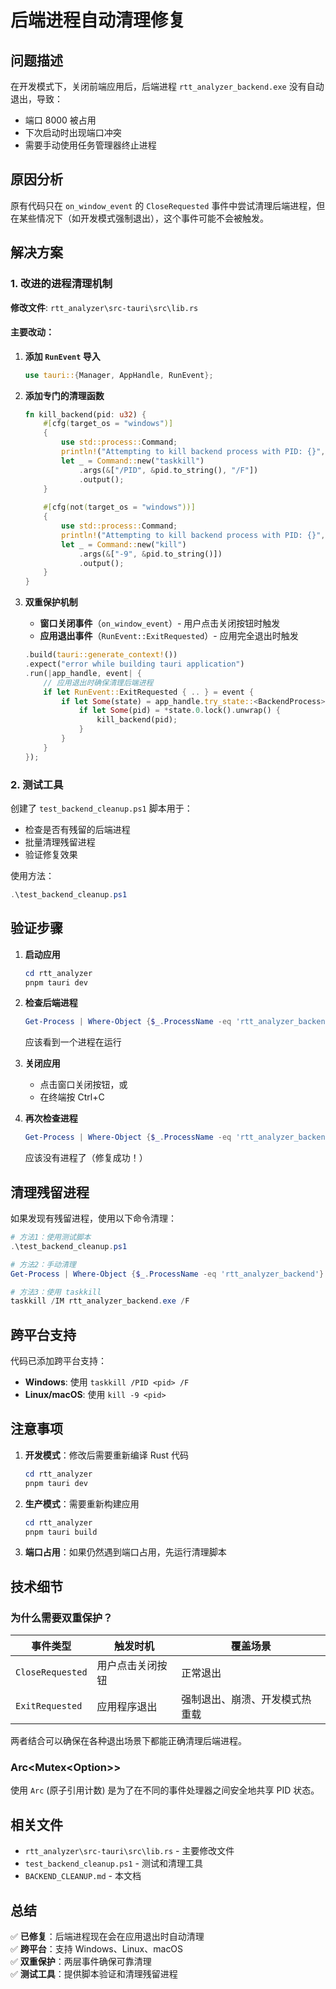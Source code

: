 # 后端进程自动清理修复

## 问题描述
在开发模式下，关闭前端应用后，后端进程 `rtt_analyzer_backend.exe` 没有自动退出，导致：
- 端口 8000 被占用
- 下次启动时出现端口冲突
- 需要手动使用任务管理器终止进程

## 原因分析
原有代码只在 `on_window_event` 的 `CloseRequested` 事件中尝试清理后端进程，但在某些情况下（如开发模式强制退出），这个事件可能不会被触发。

## 解决方案

### 1. 改进的进程清理机制

**修改文件**: `rtt_analyzer\src-tauri\src\lib.rs`

#### 主要改动：

1. **添加 `RunEvent` 导入**
   ```rust
   use tauri::{Manager, AppHandle, RunEvent};
   ```

2. **添加专门的清理函数**
   ```rust
   fn kill_backend(pid: u32) {
       #[cfg(target_os = "windows")]
       {
           use std::process::Command;
           println!("Attempting to kill backend process with PID: {}", pid);
           let _ = Command::new("taskkill")
               .args(&["/PID", &pid.to_string(), "/F"])
               .output();
       }
       
       #[cfg(not(target_os = "windows"))]
       {
           use std::process::Command;
           println!("Attempting to kill backend process with PID: {}", pid);
           let _ = Command::new("kill")
               .args(&["-9", &pid.to_string()])
               .output();
       }
   }
   ```

3. **双重保护机制**
   - **窗口关闭事件**（`on_window_event`）- 用户点击关闭按钮时触发
   - **应用退出事件**（`RunEvent::ExitRequested`）- 应用完全退出时触发
   
   ```rust
   .build(tauri::generate_context!())
   .expect("error while building tauri application")
   .run(|app_handle, event| {
       // 应用退出时确保清理后端进程
       if let RunEvent::ExitRequested { .. } = event {
           if let Some(state) = app_handle.try_state::<BackendProcess>() {
               if let Some(pid) = *state.0.lock().unwrap() {
                   kill_backend(pid);
               }
           }
       }
   });
   ```

### 2. 测试工具

创建了 `test_backend_cleanup.ps1` 脚本用于：
- 检查是否有残留的后端进程
- 批量清理残留进程
- 验证修复效果

使用方法：
```powershell
.\test_backend_cleanup.ps1
```

## 验证步骤

1. **启动应用**
   ```powershell
   cd rtt_analyzer
   pnpm tauri dev
   ```

2. **检查后端进程**
   ```powershell
   Get-Process | Where-Object {$_.ProcessName -eq 'rtt_analyzer_backend'}
   ```
   应该看到一个进程在运行

3. **关闭应用**
   - 点击窗口关闭按钮，或
   - 在终端按 Ctrl+C

4. **再次检查进程**
   ```powershell
   Get-Process | Where-Object {$_.ProcessName -eq 'rtt_analyzer_backend'}
   ```
   应该没有进程了（修复成功！）

## 清理残留进程

如果发现有残留进程，使用以下命令清理：

```powershell
# 方法1：使用测试脚本
.\test_backend_cleanup.ps1

# 方法2：手动清理
Get-Process | Where-Object {$_.ProcessName -eq 'rtt_analyzer_backend'} | Stop-Process -Force

# 方法3：使用 taskkill
taskkill /IM rtt_analyzer_backend.exe /F
```

## 跨平台支持

代码已添加跨平台支持：
- **Windows**: 使用 `taskkill /PID <pid> /F`
- **Linux/macOS**: 使用 `kill -9 <pid>`

## 注意事项

1. **开发模式**：修改后需要重新编译 Rust 代码
   ```powershell
   cd rtt_analyzer
   pnpm tauri dev
   ```

2. **生产模式**：需要重新构建应用
   ```powershell
   cd rtt_analyzer
   pnpm tauri build
   ```

3. **端口占用**：如果仍然遇到端口占用，先运行清理脚本

## 技术细节

### 为什么需要双重保护？

| 事件类型 | 触发时机 | 覆盖场景 |
|---------|---------|---------|
| `CloseRequested` | 用户点击关闭按钮 | 正常退出 |
| `ExitRequested` | 应用程序退出 | 强制退出、崩溃、开发模式热重载 |

两者结合可以确保在各种退出场景下都能正确清理后端进程。

### Arc<Mutex<Option<u32>>>

使用 `Arc` (原子引用计数) 是为了在不同的事件处理器之间安全地共享 PID 状态。

## 相关文件

- `rtt_analyzer\src-tauri\src\lib.rs` - 主要修改文件
- `test_backend_cleanup.ps1` - 测试和清理工具
- `BACKEND_CLEANUP.md` - 本文档

## 总结

✅ **已修复**：后端进程现在会在应用退出时自动清理  
✅ **跨平台**：支持 Windows、Linux、macOS  
✅ **双重保护**：两层事件确保可靠清理  
✅ **测试工具**：提供脚本验证和清理残留进程
